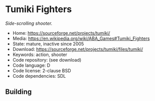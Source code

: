# Tumiki Fighters

_Side-scrolling shooter._

- Home: https://sourceforge.net/projects/tumiki/
- Media: https://en.wikipedia.org/wiki/ABA_Games#Tumiki_Fighters
- State: mature, inactive since 2005
- Download: https://sourceforge.net/projects/tumiki/files/tumiki/
- Keywords: action, shooter
- Code repository: (see download)
- Code language: D
- Code license: 2-clause BSD
- Code dependencies: SDL

## Building

